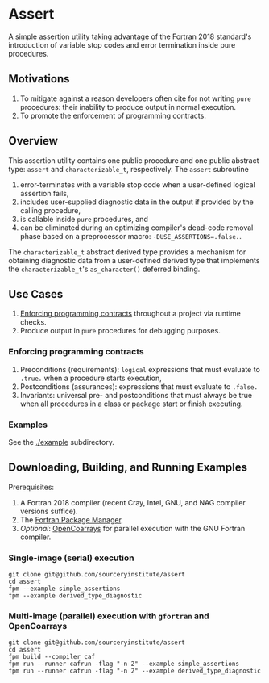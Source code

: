 Assert
======

A simple assertion utility taking advantage of the Fortran 2018 standard's introduction of variable stop codes and error termination inside pure procedures.

Motivations
-----------
1. To mitigate against a reason developers often cite for not writing `pure` procedures: their inability to produce output in normal execution.
2. To promote the enforcement of programming contracts.

Overview
--------
This assertion utility contains one public procedure and one public abstract type: `assert` and `characterizable_t`, respectively.
The `assert` subroutine

1. error-terminates with a variable stop code when a user-defined logical assertion fails,
2. includes user-supplied diagnostic data in the output if provided by the calling procedure,
3. is callable inside `pure` procedures, and
4. can be eliminated during an optimizing compiler's dead-code removal phase based on a preprocessor macro: `-DUSE_ASSERTIONS=.false.`.

The `characterizable_t` abstract derived type provides a mechanism for obtaining diagnostic data from a user-defined derived type that implements the `characterizable_t`'s `as_character()` deferred binding.

Use Cases
---------
1. [Enforcing programming contracts] throughout a project via runtime checks.
2. Produce output in `pure` procedures for debugging purposes.

### Enforcing programming contracts

1. Preconditions (requirements): `logical` expressions that must evaluate to `.true.` when a procedure starts execution,
2. Postconditions (assurances): expressions that must evaluate to `.false.`
3. Invariants: universal pre- and postconditions that must always be true when all procedures in a class or package start or finish executing.

### Examples
See the [./example](./example) subdirectory.

Downloading, Building, and Running Examples
-------------------------------------------
Prerequisites:
1. A Fortran 2018 compiler (recent Cray, Intel, GNU, and NAG compiler versions suffice).  
2. The [Fortran Package Manager](https://github.com/fortran-lang/fpm).
3. _Optional_: [OpenCoarrays] for parallel execution with the GNU Fortran compiler.

### Single-image (serial) execution
```
git clone git@github.com/sourceryinstitute/assert
cd assert
fpm --example simple_assertions
fpm --example derived_type_diagnostic

```

### Multi-image (parallel) execution with `gfortran` and OpenCoarrays
```
git clone git@github.com/sourceryinstitute/assert
cd assert
fpm build --compiler caf
fpm run --runner cafrun -flag "-n 2" --example simple_assertions
fpm run --runner cafrun -flag "-n 2" --example derived_type_diagnostic
``` 

[OpenCoarrays]: https://github.com/sourceryinstitute/opencoarrays
[Enforcing programming contracts]: #enforcing-programming-contracts
